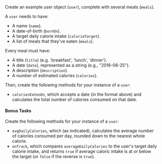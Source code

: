 Create an example user object (`user`), complete with several meals (`meals`).

A `user` needs to have:

-   A name (`name`).
-   A date-of-birth (`bornOn`).
-   A target daily calorie intake (`calorieTarget`).
-   A list of meals that they've eaten (`meals`).

Every meal must have:

-   A title (`title`) (e.g. 'breakfast', 'lunch', 'dinner').
-   A date (`date`), represented as a string (e.g., "2016-06-25").
-   A description (`description`).
-   A number of estimated calories (`calories`).

Then, create the following methods for your instance of a `user`:

-   `caloriesEatenOn`, which accepts a date (in the format above) and calculates the total number of calories consumed on that date.
    
#### Bonus Tasks 

Create the following methods for your instance of a `user`:

-   `avgDailyCalories`, which (as indicated), calculates the average number of calories consumed per day, rounded down to the nearest whole calorie.
-   `onTrack`, which compares `averageDailyCalories` to the user's target daily calorie intake, and returns `true` if average caloric intake is at or below the target (or `false` if the reverse is `true`).
